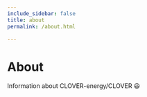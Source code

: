 ```yaml
---
include_sidebar: false
title: about
permalink: /about.html

---
```


# About

Information about CLOVER-energy/CLOVER :smiley:
